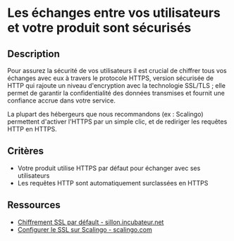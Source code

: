 # Les échanges entre vos utilisateurs et votre produit sont sécurisés

## Description

Pour assurez la sécurité de vos utilisateurs il est crucial de
chiffrer tous vos échanges avec eux à travers le protocole HTTPS,
version sécurisée de HTTP qui rajoute un niveau d'encryption avec la
technologie SSL/TLS ; elle permet de garantir la confidentialité des
données transmises et fournit une confiance accrue dans votre service.

La plupart des hébergeurs que nous recommandons (ex : Scalingo)
permettent d'activer l'HTTPS par un simple clic, et de rediriger les
requêtes HTTP en HTTPS.

## Critères

- Votre produit utilise HTTPS par défaut pour échanger avec ses
  utilisateurs
- Les requêtes HTTP sont automatiquement surclassées en HTTPS

## Ressources

- [Chiffrement SSL par défault - sillon.incubateur.net](https://sillon.incubateur.net/docs/security/enable-ssl/)
- [Configurer le SSL sur Scalingo - scalingo.com](https://doc.scalingo.com/platform/app/ssl)
